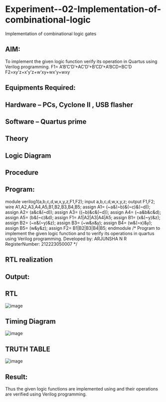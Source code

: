# Experiment--02-Implementation-of-combinational-logic
Implementation of combinational logic gates
 
## AIM:
To implement the given logic function verify its operation in Quartus using Verilog programming.
 F1= A’B’C’D’+AC’D’+B’CD’+A’BCD+BC’D
F2=xy’z+x’y’z+w’xy+wx’y+wxy
 
 
 
## Equipments Required:
## Hardware – PCs, Cyclone II , USB flasher
## Software – Quartus prime


## Theory
 

## Logic Diagram
## Procedure
## Program:
module verilog1(a,b,c,d,w,x,y,z,F1,F2);
input a,b,c,d,w,x,y,z;
output F1,F2;
wire  A1,A2,A3,A4,A5,B1,B2,B3,B4,B5;
assign A1= (~a&(~b)&(~c)&(~d));
assign A2= (a&c&(~d));
assign A3= ((~b)&c&(~d));
assign A4= (~a&b&c&d);
assign A5= (b&(~c)&d);
assign F1= A1|A2|A3|A4|A5;
assign B1= (x&(~y)&z);
assign B2= (~x&(~y)&z);
assign B3= (~w&x&y);
assign B4= (w&(~x)&y);
assign B5= (w&y&z);
assign F2= B1|B2|B3|B4|B5;
endmodule
/*
Program to implement the given logic function and to verify its operations in quartus using Verilog programming.
Developed by: ARJUNSHA N R
RegisterNumber: 212223050007 
*/
## RTL realization

## Output:
## RTL
![image](https://github.com/nrarjun2005/Experiment--02-Implementation-of-combinational-logic-/assets/155224066/c1ab083d-e432-4733-afa3-f6c331c5c162)

## Timing Diagram
![image](https://github.com/nrarjun2005/Experiment--02-Implementation-of-combinational-logic-/assets/155224066/71067a15-ec86-4ab5-b1cc-da862b44b938)
## TRUTH TABLE
![image](https://github.com/nrarjun2005/Experiment--02-Implementation-of-combinational-logic-/assets/155224066/1a0a707c-c082-4aa6-92d5-04f777ad4b3b)


## Result:
Thus the given logic functions are implemented using  and their operations are verified using Verilog programming.
